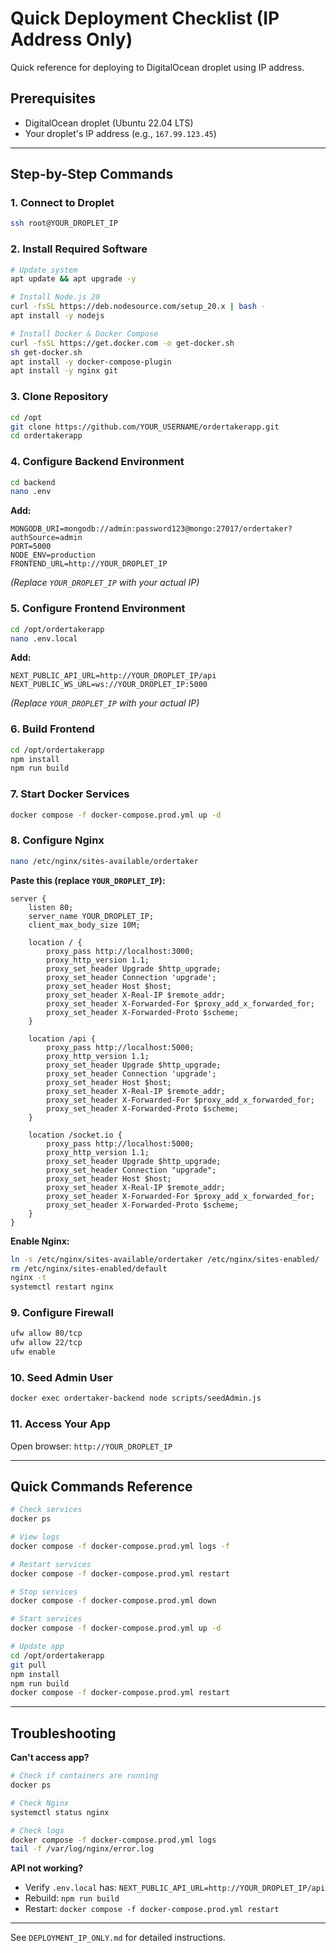 # Quick Deployment Checklist (IP Address Only)

Quick reference for deploying to DigitalOcean droplet using IP address.

## Prerequisites
- DigitalOcean droplet (Ubuntu 22.04 LTS)
- Your droplet's IP address (e.g., `167.99.123.45`)

---

## Step-by-Step Commands

### 1. Connect to Droplet
```bash
ssh root@YOUR_DROPLET_IP
```

### 2. Install Required Software
```bash
# Update system
apt update && apt upgrade -y

# Install Node.js 20
curl -fsSL https://deb.nodesource.com/setup_20.x | bash -
apt install -y nodejs

# Install Docker & Docker Compose
curl -fsSL https://get.docker.com -o get-docker.sh
sh get-docker.sh
apt install -y docker-compose-plugin
apt install -y nginx git
```

### 3. Clone Repository
```bash
cd /opt
git clone https://github.com/YOUR_USERNAME/ordertakerapp.git
cd ordertakerapp
```

### 4. Configure Backend Environment
```bash
cd backend
nano .env
```

**Add:**
```env
MONGODB_URI=mongodb://admin:password123@mongo:27017/ordertaker?authSource=admin
PORT=5000
NODE_ENV=production
FRONTEND_URL=http://YOUR_DROPLET_IP
```
*(Replace `YOUR_DROPLET_IP` with your actual IP)*

### 5. Configure Frontend Environment
```bash
cd /opt/ordertakerapp
nano .env.local
```

**Add:**
```env
NEXT_PUBLIC_API_URL=http://YOUR_DROPLET_IP/api
NEXT_PUBLIC_WS_URL=ws://YOUR_DROPLET_IP:5000
```
*(Replace `YOUR_DROPLET_IP` with your actual IP)*

### 6. Build Frontend
```bash
cd /opt/ordertakerapp
npm install
npm run build
```

### 7. Start Docker Services
```bash
docker compose -f docker-compose.prod.yml up -d
```

### 8. Configure Nginx
```bash
nano /etc/nginx/sites-available/ordertaker
```

**Paste this (replace `YOUR_DROPLET_IP`):**
```nginx
server {
    listen 80;
    server_name YOUR_DROPLET_IP;
    client_max_body_size 10M;

    location / {
        proxy_pass http://localhost:3000;
        proxy_http_version 1.1;
        proxy_set_header Upgrade $http_upgrade;
        proxy_set_header Connection 'upgrade';
        proxy_set_header Host $host;
        proxy_set_header X-Real-IP $remote_addr;
        proxy_set_header X-Forwarded-For $proxy_add_x_forwarded_for;
        proxy_set_header X-Forwarded-Proto $scheme;
    }

    location /api {
        proxy_pass http://localhost:5000;
        proxy_http_version 1.1;
        proxy_set_header Upgrade $http_upgrade;
        proxy_set_header Connection 'upgrade';
        proxy_set_header Host $host;
        proxy_set_header X-Real-IP $remote_addr;
        proxy_set_header X-Forwarded-For $proxy_add_x_forwarded_for;
        proxy_set_header X-Forwarded-Proto $scheme;
    }

    location /socket.io {
        proxy_pass http://localhost:5000;
        proxy_http_version 1.1;
        proxy_set_header Upgrade $http_upgrade;
        proxy_set_header Connection "upgrade";
        proxy_set_header Host $host;
        proxy_set_header X-Real-IP $remote_addr;
        proxy_set_header X-Forwarded-For $proxy_add_x_forwarded_for;
        proxy_set_header X-Forwarded-Proto $scheme;
    }
}
```

**Enable Nginx:**
```bash
ln -s /etc/nginx/sites-available/ordertaker /etc/nginx/sites-enabled/
rm /etc/nginx/sites-enabled/default
nginx -t
systemctl restart nginx
```

### 9. Configure Firewall
```bash
ufw allow 80/tcp
ufw allow 22/tcp
ufw enable
```

### 10. Seed Admin User
```bash
docker exec ordertaker-backend node scripts/seedAdmin.js
```

### 11. Access Your App
Open browser: `http://YOUR_DROPLET_IP`

---

## Quick Commands Reference

```bash
# Check services
docker ps

# View logs
docker compose -f docker-compose.prod.yml logs -f

# Restart services
docker compose -f docker-compose.prod.yml restart

# Stop services
docker compose -f docker-compose.prod.yml down

# Start services
docker compose -f docker-compose.prod.yml up -d

# Update app
cd /opt/ordertakerapp
git pull
npm install
npm run build
docker compose -f docker-compose.prod.yml restart
```

---

## Troubleshooting

**Can't access app?**
```bash
# Check if containers are running
docker ps

# Check Nginx
systemctl status nginx

# Check logs
docker compose -f docker-compose.prod.yml logs
tail -f /var/log/nginx/error.log
```

**API not working?**
- Verify `.env.local` has: `NEXT_PUBLIC_API_URL=http://YOUR_DROPLET_IP/api`
- Rebuild: `npm run build`
- Restart: `docker compose -f docker-compose.prod.yml restart`

---

See `DEPLOYMENT_IP_ONLY.md` for detailed instructions.

